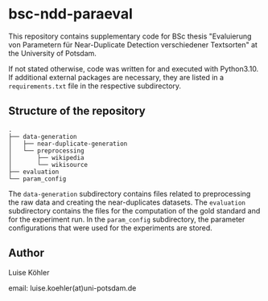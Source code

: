 # bsc-ndd-paraeval
This repository contains supplementary code for BSc thesis "Evaluierung von Parametern für Near-Duplicate Detection verschiedener Textsorten" at the University of Potsdam.

If not stated otherwise, code was written for and executed with Python3.10. If additional external packages are necessary, they are listed in a `requirements.txt` file in the respective subdirectory.


## Structure of the repository
```
.
├── data-generation
│   ├── near-duplicate-generation
│   └── preprocessing
│       ├── wikipedia
│       └── wikisource
├── evaluation
└── param_config
```
The `data-generation` subdirectory contains files related to preprocessing the raw data and creating the near-duplicates datasets.
The `evaluation` subdirectory contains the files for the computation of the gold standard and for the experiment run.
In the `param_config` subdirectory, the parameter configurations that were used for the experiments are stored.




## Author
Luise Köhler

email: luise.koehler(at)uni-potsdam.de
